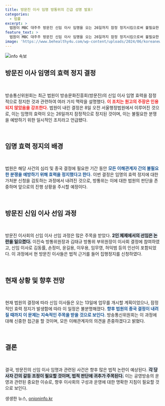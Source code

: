 ```yaml
---
title: 방문진 이사 임명 방통위의 긴급 성명 발표!
categories:
  - 법률
excerpt: >
  법원이 MBC 대주주 방문진 신임 이사 임명을 오는 26일까지 잠정 정지시킴으로써 불필요한 분쟁을 예방하겠다고 밝혔습니다. 이로써 방송통신위와 이사진 간의 갈등이 더욱 격화될 전망입니다. 궁금하시죠? 클릭하여 자세히 알아보세요!
feature_text: >
  법원이 MBC 대주주 방문진 신임 이사 임명을 오는 26일까지 잠정 정지시킴으로써 불필요한 분쟁을 예방하겠다고 밝혔습니다. 이로써 방송통신위와 이사진 간의 갈등이 더욱 격화될 전망입니다. 궁금하시죠? 클릭하여 자세히 알아보세요!
image: 'https://www.behealthy4u.com/wp-content/uploads/2024/06/koreanews.jpg'
---
```


<p><img src="https://www.behealthy4u.com/wp-content/uploads/2024/06/koreanews.jpg" alt="info 속보" /></p>

<h2 data-ke-size="size26">방문진 이사 임명의 효력 정지 결정</h2>

<p data-ke-size="size16">&nbsp;</p>

<p>방송통신위원회는 최근 법원이 방송문화진흥회(방문진)의 신임 이사 임명 효력을 잠정적으로 정지한 것과 관련하여 여러 가지 맥락을 설명했다. <b><span style="color: #ee2323;">이 조치는 원고의 주장은 인용되지 않았음을 강조한다.</span></b> 법원이 내린 결정은 8일 오전 서울행정법원에서 이루어진 것으로, 이는 임명의 효력이 오는 26일까지 잠정적으로 정지된 것이며, 이는 불필요한 분쟁을 예방하기 위한 일시적인 조치라고 언급됐다.</p>

<p data-ke-size="size16">&nbsp;</p>

<h2 data-ke-size="size26">임명 효력 정지의 배경</h2>

<p data-ke-size="size16">&nbsp;</p>

<p>법원은 해당 사건의 심리 및 종국 결정에 필요한 기간 동안 <b><span style="color: #1a5490;">모든 이해관계자 간의 불필요한 분쟁을 예방하기 위해 효력을 정지했다고 한다.</span></b> 이번 결정은 임명의 효력 정지에 대한 가처분 신청을 검토하는 과정에서 내려진 것으로, 방통위는 이에 대한 법원의 판단을 존중하며 앞으로의 진행 상황을 주시할 예정이다.</p>

<p data-ke-size="size16">&nbsp;</p>

<h2 data-ke-size="size26">방문진 신임 이사 선임 과정</h2>

<p data-ke-size="size16">&nbsp;</p>

<p>방문진 이사회의 신임 이사 선임 과정은 많은 주목을 받았다. <b><span style="background-color: #21538527;">2인 체제에서의 선임은 논란을 일으켰다.</span></b> 이진숙 방통위원장과 김태규 방통위 부위원장이 이사회 결정에 참여하였고, 신임 이사로 김동률, 손정미, 윤길용, 이우용, 임무영, 허익범 등의 인선이 포함되었다. 이 과정에서 현 방문진 이사들은 법적 근거를 들어 집행정지를 신청하였다.</p>

<p data-ke-size="size16">&nbsp;</p>

<h2 data-ke-size="size26">현재 상황 및 향후 전망</h2>

<p data-ke-size="size16">&nbsp;</p>

<p>현재 법원의 결정에 따라 신임 이사들은 오는 13일에 업무를 개시할 계획이었으나, 잠정적인 효력 정지가 발생함에 따라 이 일정은 불분명해졌다. <b><span style="color: #1a5490;">향후 법원의 종국 결정이 내려질 때까지 이 문제는 지속적인 주목을 받을 것으로 보인다.</span></b> 방송통신위원회는 이 과정에 대해 신중한 접근을 할 것이며, 모든 이해관계자의 의견을 존중하겠다고 밝혔다.</p>

<p data-ke-size="size16">&nbsp;</p>

<h2 data-ke-size="size26">결론</h2>

<p data-ke-size="size16">&nbsp;</p>

<p>결국, 방문진의 신임 이사 임명과 관련된 사건은 향후 많은 법적 논란이 예상된다. <b><span style="background-color: #21538527;">각 당사자 간의 갈등 조정이 필요할 것이며, 법적 판단에 귀추가 주목된다.</span></b> 이는 공영방송의 운영과 관련된 중요한 이슈로, 향후 이사회의 구성과 운영에 대한 명확한 지침이 필요할 것으로 보인다.</p>
생생한 뉴스, <a href="https://onioninfo.kr" rel="dofollow">onioninfo.kr</a>


